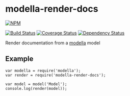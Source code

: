 # modella-render-docs

[![NPM](https://nodei.co/npm/modella-render-docs.png)](https://nodei.co/npm/modella-render-docs/)

[![Build Status](https://travis-ci.org/jcollado/modella-render-docs.svg)](https://travis-ci.org/jcollado/modella-render-docs)
[![Coverage Status](https://coveralls.io/repos/jcollado/modella-render-docs/badge.svg?branch=master&service=github)](https://coveralls.io/github/jcollado/modella-render-docs?branch=master)
[![Dependency Status](https://david-dm.org/jcollado/modella-render-docs.svg)](https://david-dm.org/jcollado/modella-render-docs)

Render documentation from a [modella](https://www.npmjs.com/package/modella) model

## Example

    var modella = require('modella');
    var render = require('modella-render-docs');

    var model = model('Model');
    console.log(render(model));
